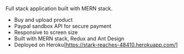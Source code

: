 Full stack application built with MERN stack.

- Buy and upload product
- Paypal sandbox API for secure payment
- Responsive to screen size
- Built with MERN stack, Redux and Ant Design
- Deployed on Heroku[https://stark-reaches-48410.herokuapp.com/]
